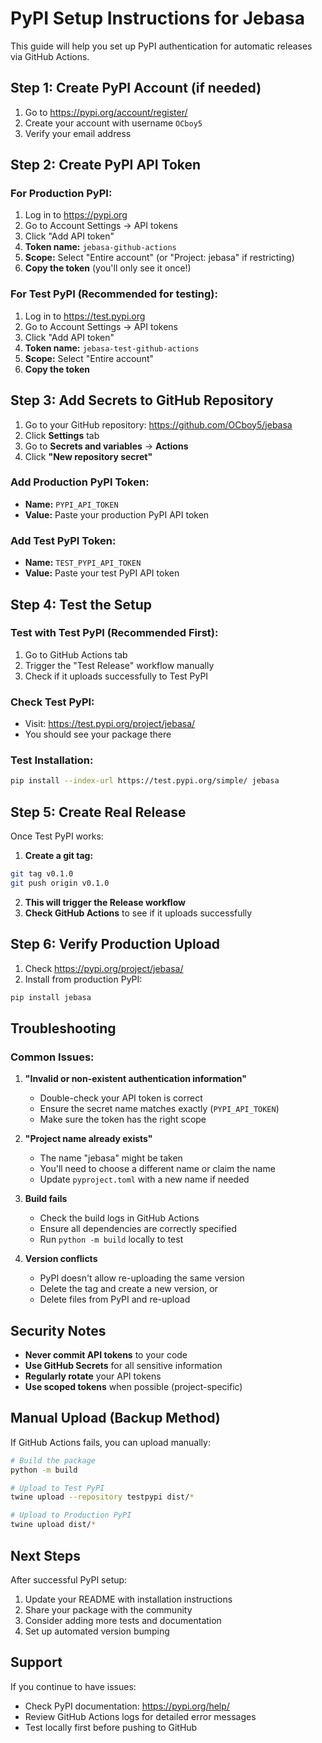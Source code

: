 # PyPI Setup Instructions for Jebasa

This guide will help you set up PyPI authentication for automatic releases via GitHub Actions.

## Step 1: Create PyPI Account (if needed)

1. Go to https://pypi.org/account/register/
2. Create your account with username `OCboy5`
3. Verify your email address

## Step 2: Create PyPI API Token

### For Production PyPI:
1. Log in to https://pypi.org
2. Go to Account Settings → API tokens
3. Click "Add API token"
4. **Token name:** `jebasa-github-actions`
5. **Scope:** Select "Entire account" (or "Project: jebasa" if restricting)
6. **Copy the token** (you'll only see it once!)

### For Test PyPI (Recommended for testing):
1. Log in to https://test.pypi.org
2. Go to Account Settings → API tokens
3. Click "Add API token"
4. **Token name:** `jebasa-test-github-actions`
5. **Scope:** Select "Entire account"
6. **Copy the token**

## Step 3: Add Secrets to GitHub Repository

1. Go to your GitHub repository: https://github.com/OCboy5/jebasa
2. Click **Settings** tab
3. Go to **Secrets and variables** → **Actions**
4. Click **"New repository secret"**

### Add Production PyPI Token:
- **Name:** `PYPI_API_TOKEN`
- **Value:** Paste your production PyPI API token

### Add Test PyPI Token:
- **Name:** `TEST_PYPI_API_TOKEN`
- **Value:** Paste your test PyPI API token

## Step 4: Test the Setup

### Test with Test PyPI (Recommended First):
1. Go to GitHub Actions tab
2. Trigger the "Test Release" workflow manually
3. Check if it uploads successfully to Test PyPI

### Check Test PyPI:
- Visit: https://test.pypi.org/project/jebasa/
- You should see your package there

### Test Installation:
```bash
pip install --index-url https://test.pypi.org/simple/ jebasa
```

## Step 5: Create Real Release

Once Test PyPI works:

1. **Create a git tag:**
```bash
git tag v0.1.0
git push origin v0.1.0
```

2. **This will trigger the Release workflow**
3. **Check GitHub Actions** to see if it uploads successfully

## Step 6: Verify Production Upload

1. Check https://pypi.org/project/jebasa/
2. Install from production PyPI:
```bash
pip install jebasa
```

## Troubleshooting

### Common Issues:

1. **"Invalid or non-existent authentication information"**
   - Double-check your API token is correct
   - Ensure the secret name matches exactly (`PYPI_API_TOKEN`)
   - Make sure the token has the right scope

2. **"Project name already exists"**
   - The name "jebasa" might be taken
   - You'll need to choose a different name or claim the name
   - Update `pyproject.toml` with a new name if needed

3. **Build fails**
   - Check the build logs in GitHub Actions
   - Ensure all dependencies are correctly specified
   - Run `python -m build` locally to test

4. **Version conflicts**
   - PyPI doesn't allow re-uploading the same version
   - Delete the tag and create a new version, or
   - Delete files from PyPI and re-upload

## Security Notes

- **Never commit API tokens** to your code
- **Use GitHub Secrets** for all sensitive information
- **Regularly rotate** your API tokens
- **Use scoped tokens** when possible (project-specific)

## Manual Upload (Backup Method)

If GitHub Actions fails, you can upload manually:

```bash
# Build the package
python -m build

# Upload to Test PyPI
twine upload --repository testpypi dist/*

# Upload to Production PyPI
twine upload dist/*
```

## Next Steps

After successful PyPI setup:
1. Update your README with installation instructions
2. Share your package with the community
3. Consider adding more tests and documentation
4. Set up automated version bumping

## Support

If you continue to have issues:
- Check PyPI documentation: https://pypi.org/help/
- Review GitHub Actions logs for detailed error messages
- Test locally first before pushing to GitHub